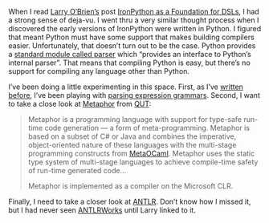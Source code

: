 When I read [Larry O’Brien’s](http://www.knowing.net/) post [IronPython
as a Foundation for
DSLs](http://www.knowing.net/PermaLink,guid,fde14e86-4d1e-461d-9751-950a1f2e6974.aspx),
I had a strong sense of deja-vu. I went thru a very similar thought
process when I discovered the early versions of IronPython were written
in Python. I figured that meant Python must have some support that makes
building compilers easier. Unfortunately, that doesn’t turn out to be
the case. Python provides a [standard module called
parser](http://docs.python.org/lib/module-parser.html) which “provides
an interface to Python’s internal parser”. That means that compiling
Python is easy, but there’s no support for compiling any language other
than Python.

I’ve been doing a little experimenting in this space. First, as I’ve
[written before](http://devhawk.net/2006/08/15/Modular+Compilers.aspx),
I’ve been playing with [parsing expression
grammars](http://pdos.csail.mit.edu/~baford/packrat/). Second, I want to
take a close look at
[Metaphor](http://plas.fit.qut.edu.au/metaphor/) from
[QUT](http://plas.fit.qut.edu.au/Default.aspx):

> Metaphor is a programming language with support for type-safe run-time
> code generation — a form of meta-programming. Metaphor is based on a
> subset of C\# or Java and combines the imperative, object-oriented
> nature of these languages with the multi-stage programming constructs
> from [MetaOCaml](http://www.metaocaml.org). Metaphor uses the static
> type system of multi-stage languages to achieve compile-time safety of
> run-time generated code…
>
> Metaphor is implemented as a compiler on the Microsoft CLR.

Finally, I need to take a closer look at [ANTLR](http://www.antlr.org/).
Don’t know how I missed it, but I had never seen
[ANTLRWorks](http://www.antlr.org/works/) until Larry linked to it.
